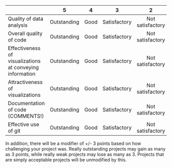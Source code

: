 |                                                          |      5      |   4  |       3      |         2        |     1     |
|----------------------------------------------------------|:-----------:|:----:|:------------:|:----------------:|:---------:|
| Quality of data analysis                                 | Outstanding | Good | Satisfactory | Not satisfactory | Very weak |
| Overall quality of code                                  | Outstanding | Good | Satisfactory | Not satisfactory | Very weak |
| Effectiveness of visualizations at conveying information | Outstanding | Good | Satisfactory | Not satisfactory | Very weak |
| Attractiveness of visualizations                         | Outstanding | Good | Satisfactory | Not satisfactory | Very weak |
| Documentation of code (COMMENTS!)                        | Outstanding | Good | Satisfactory | Not satisfactory | Very weak |
| Effective use of git                                     | Outstanding | Good | Satisfactory | Not satisfactory | Very weak |

In addition, there will be a modifier of +/- 3 points based on how challenging your project was. Really outstanding projects may gain as many as 3 points, while really weak projects may lose as many as 3. Projects that are simply acceptable projects will be unmodified by this.

